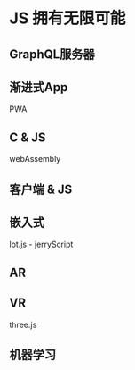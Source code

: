 # JS 拥有无限可能
## GraphQL服务器
## 渐进式App
PWA
## C & JS
webAssembly
## 客户端 & JS
## 嵌入式
lot.js - jerryScript
## AR
## VR
three.js
## 机器学习